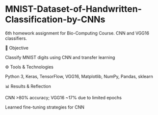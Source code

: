 # MNIST-Dataset-of-Handwritten-Classification-by-CNNs
6th homework assignment for Bio-Computing Course. CNN and VGG16 classifiers.

🎯 Objective

Classify MNIST digits using CNN and transfer learning

⚙️ Tools & Technologies

Python 3, Keras, TensorFlow, VGG16, Matplotlib, NumPy, Pandas, sklearn

📊 Results & Reflection

CNN >80% accuracy; VGG16 ~17% due to limited epochs

Learned fine-tuning strategies for CNN
